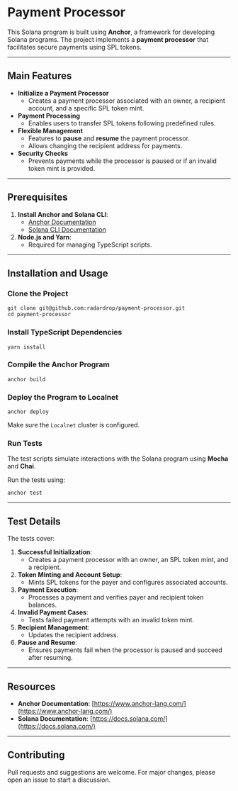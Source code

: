 # Payment Processor

This Solana program is built using **Anchor**, a framework for developing Solana programs. The project implements a **payment processor** that facilitates secure payments using SPL tokens.

---

## Main Features

- **Initialize a Payment Processor**
    - Creates a payment processor associated with an owner, a recipient account, and a specific SPL token mint.
- **Payment Processing**
    - Enables users to transfer SPL tokens following predefined rules.
- **Flexible Management**
    - Features to **pause** and **resume** the payment processor.
    - Allows changing the recipient address for payments.
- **Security Checks**
    - Prevents payments while the processor is paused or if an invalid token mint is provided.

---

## Prerequisites

1. **Install Anchor and Solana CLI**:
    - [Anchor Documentation](https://www.anchor-lang.com/)
    - [Solana CLI Documentation](https://docs.solana.com/cli/install-solana-cli-tools)
2. **Node.js and Yarn**:
    - Required for managing TypeScript scripts.

---

## Installation and Usage

### Clone the Project

```shell script
git clone git@github.com:radardrop/payment-processor.git
cd payment-processor
```

### Install TypeScript Dependencies

```shell script
yarn install
```

### Compile the Anchor Program

```shell script
anchor build
```

### Deploy the Program to Localnet

```shell script
anchor deploy
```

Make sure the `Localnet` cluster is configured.

### Run Tests

The test scripts simulate interactions with the Solana program using **Mocha** and **Chai**.

Run the tests using:

```shell script
anchor test
```

---

## Test Details

The tests cover:

1. **Successful Initialization**:
    - Creates a payment processor with an owner, an SPL token mint, and a recipient.
2. **Token Minting and Account Setup**:
    - Mints SPL tokens for the payer and configures associated accounts.
3. **Payment Execution**:
    - Processes a payment and verifies payer and recipient token balances.
4. **Invalid Payment Cases**:
    - Tests failed payment attempts with an invalid token mint.
5. **Recipient Management**:
    - Updates the recipient address.
6. **Pause and Resume**:
    - Ensures payments fail when the processor is paused and succeed after resuming.

---

## Resources

- **Anchor Documentation**: [https://www.anchor-lang.com/](https://www.anchor-lang.com/)
- **Solana Documentation**: [https://docs.solana.com/](https://docs.solana.com/)

---

## Contributing

Pull requests and suggestions are welcome. For major changes, please open an issue to start a discussion.